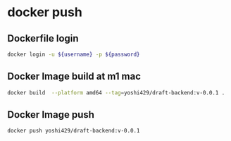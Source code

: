 # docker push

## Dockerfile login

```zsh
docker login -u ${username} -p ${password}
```

## Docker Image build at m1 mac

```zsh
docker build  --platform amd64 --tag=yoshi429/draft-backend:v-0.0.1 .
```

## Docker Image push

```zsh
docker push yoshi429/draft-backend:v-0.0.1
```
